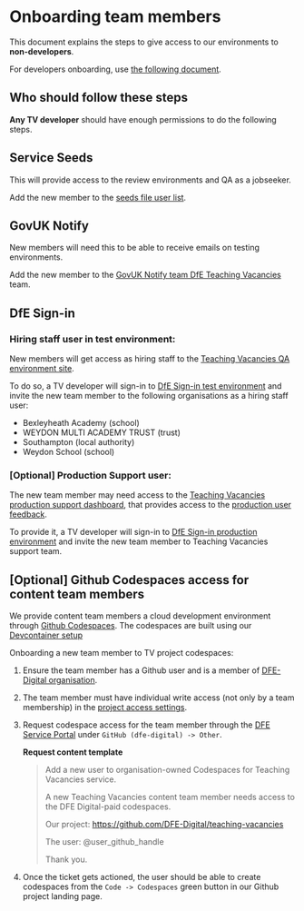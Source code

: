 # Onboarding team members

This document explains the steps to give access to our environments to **non-developers**.

For developers onboarding, use [the following document](/documentation/team/developer_onboarding.md).


## Who should follow these steps

**Any TV developer** should have enough permissions to do the following steps.

## Service Seeds

This will provide access to the review environments and QA as a jobseeker.

Add the new member to the [seeds file user list](/db/seeds.rb).

## GovUK Notify

New members will need this to be able to receive emails on testing environments.

Add the new member to the [GovUK Notify team DfE Teaching Vacancies](https://www.notifications.service.gov.uk/services/786d369d-11d1-4c7e-9a11-ef06aab2978b/users/invite) team.


## DfE Sign-in

### Hiring staff user in test environment:

New members will get access as hiring staff to the [Teaching Vacancies QA environment site](https://qa.teaching-vacancies.service.gov.uk/).

To do so, a TV developer will sign-in to [DfE Sign-in test environment](https://test-interactions.signin.education.gov.uk) and invite the new team member to the following organisations as a hiring staff user:

* Bexleyheath Academy (school)
* WEYDON MULTI ACADEMY TRUST (trust)
* Southampton (local authority)
* Weydon School (school)


### [Optional] Production Support user:

The new team member may need access to the [Teaching Vacancies production support dashboard](https://teaching-vacancies.service.gov.uk/support-users), that provides access to the [production user feedback](https://teaching-vacancies.service.gov.uk/support-users/feedback/general).

To provide it, a TV developer will sign-in to [DfE Sign-in production environment](https://services.signin.education.gov.uk/) and invite the new team member to Teaching Vacancies support team.


## [Optional] Github Codespaces access for content team members

We provide content team members a cloud development environment through [Github Codespaces](https://docs.github.com/en/codespaces).
The codespaces are built using our [Devcontainer setup](/documentation/development/tooling/devcontainer.md)

Onboarding a new team member to TV project codespaces:

1. Ensure the team member has a Github user and is a member of [DFE-Digital organisation](https://github.com/orgs/DFE-Digital/teams).

2. The team member must have individual write access (not only by a team membership) in the [project access settings](https://github.com/DFE-Digital/teaching-vacancies/settings/access).

3. Request codespace access for the team member through the [DFE Service Portal](https://dfe.service-now.com.mcas.ms/serviceportal?id=sc_cat_item&sys_id=0aacf3a81ba52110b192ec69b04bcb14) under `GitHub (dfe-digital) -> Other`.


    **Request content template**
    > Add a new user to organisation-owned Codespaces for Teaching Vacancies service.
    >
    > A new Teaching Vacancies content team member needs access to the DFE Digital-paid codespaces.
    >
    > Our project: https://github.com/DFE-Digital/teaching-vacancies
    >
    > The user: @user_github_handle
    >
    > Thank you.

4. Once the ticket gets actioned, the user should be able to create codespaces from the `Code -> Codespaces` green button in our Github project landing page.


